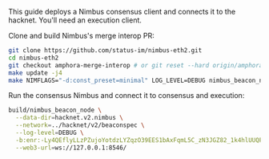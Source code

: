 This guide deploys a Nimbus consensus client and connects it to the hacknet. You'll need an execution client.

Clone and build Nimbus's merge interop PR:

```bash
git clone https://github.com/status-im/nimbus-eth2.git
cd nimbus-eth2
git checkout amphora-merge-interop # or git reset --hard origin/amphora-merge-interop
make update -j4
make NIMFLAGS="-d:const_preset=minimal" LOG_LEVEL=DEBUG nimbus_beacon_node -j4
```

Run the consensus Nimbus and connect it to consensus and execution:

```bash
build/nimbus_beacon_node \
  --data-dir=hacknet.v2.nimbus \
  --network=../hacknet/v2/beaconspec \
  --log-level=DEBUG \
  -b:enr:-Ly4QEflyLLzPZujoYotdzLYZqzO39EES1bAxFqmL5C_zN3JGZ82_1k4hlUUQFDvW_LPibgdoSTxKo8lTzD9_FJ9sTwrh2F0dG5ldHOIAAAAAAAAAACEZXRoMpC_4NP0AgAAAf__________gmlkgnY0gmlwhCOyckmJc2VjcDI1NmsxoQN77seG0n864VjZ964exe4yw9WgfOfu1T1AeoVEjOjsVohzeW5jbmV0cwCDdGNwgiMog3VkcIIjKA \
  --web3-url=ws://127.0.0.1:8546/
```
